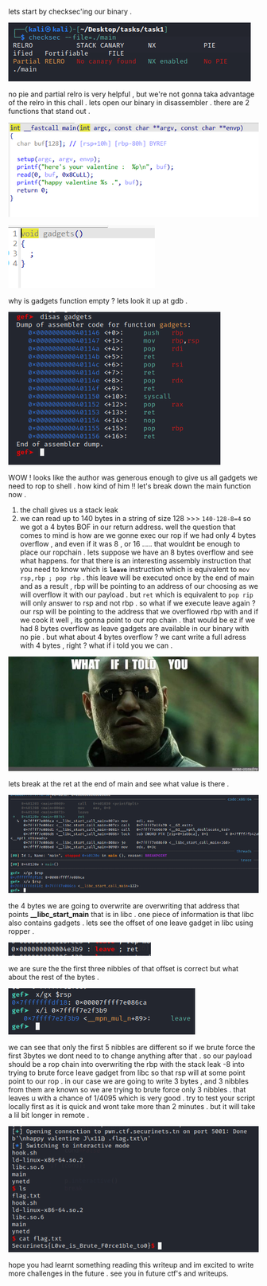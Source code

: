 lets start by checksec'ing our binary . 

![checksec](/img/3/checksec.png)

no pie and partial relro is very helpful , but we're not gonna taka advantage of the relro in this chall . 
lets open our binary in disassembler . there are 2 functions that stand out . 

![main](/img/3/main.png)

![gadgets](/img/3/gadgets_empty.png)

why is gadgets function empty ? lets look it up at gdb .

![gadgets](/img/3/gadgets.png)

WOW ! looks like the author was generous enough to give us all gadgets we need to rop to shell . how kind of him !!
let's break down the main function now . 
1. the chall gives us a stack leak 
2. we can read up to 140 bytes in a string of size 128 >>> ```140-128-8=4``` so we got a 4 bytes BOF in our return address. 
well the question that comes to mind is how are we gonne exec our rop if we had only 4 bytes overflow , and even if it was 8 , or 16 ..... that wouldnt be enough to place our ropchain . lets suppose we have an 8 bytes overflow and see what happens. for that there is an interesting assembly instruction that you need to know which is **```leave```** instruction which is equivalent to  ```mov rsp,rbp ; pop rbp``` . this leave will be executed once by the end of main and as a result , rbp will be pointing to an address of our choosing as we will overflow it with our payload . but ```ret``` which is equivalent to ```pop rip``` will only answer to rsp and not rbp . so what if we execute leave again ? our rsp will be pointing to the address that we overflowed rbp with and if we cook it well , its gonna point to our rop chain . 
that would be ez if we had 8 bytes overflow as leave gadgets are available in our binary with no pie . but what about 4 bytes overflow ? we cant write a full adress with 4 bytes , right ? what if i told you we can .

 ![meme](/img/3/meme.jpg)

lets break at the ret at the end of main and see what value is there . 

![ret](/img/3/ret.png)

the 4 bytes we are going to overwrite are overwriting that address that points **__libc_start_main** that is in libc . one piece of information is that libc also contains gadgets . lets see the offset of one leave gadget in libc using ropper . 

![ropper-leave](/img/3/ropper-leave.png)

we are sure the the first three nibbles of that offset is correct but what about the rest of the bytes . 

![leave](/img/3/leave.png)

we can see that only the first 5 nibbles are different so if we brute force the first 3bytes we dont need to to change anything after that . 
so our payload should be a rop chain into overwriting the rbp with the stack leak -8 into trying to brute force leave gadget from libc so that rsp will at some point point to our rop . 
in our case we are going to write 3 bytes , and 3 nibbles from them are known so we are trying to brute force only 3 nibbles . that leaves u with a chance of 1/4095 which is very good . try to test your script locally first as it is quick and wont take more than 2 minutes . but it will take a lil bit longer in remote . 

![flag](/img/3/flag.png)

hope you had learnt something reading this writeup and im excited to write more challenges in the future . see you in future ctf's and writeups. 